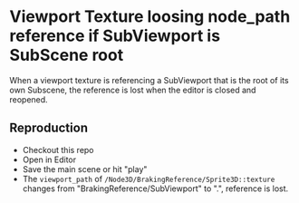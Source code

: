 # Viewport Texture loosing node_path reference if SubViewport is SubScene root

When a viewport texture is referencing a SubViewport that is the root of its own Subscene, the reference is lost when the editor is closed and reopened.

## Reproduction

- Checkout this repo
- Open in Editor
- Save the main scene or hit "play"
- The `viewport_path` of `/Node3D/BrakingReference/Sprite3D::texture` changes from "BrakingReference/SubViewport" to ".", reference is lost.
